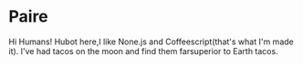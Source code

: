 # Paire
Hi Humans!
Hubot here,I like None.js and Coffeescript(that's what I'm made it).
I've had tacos on the moon and find them farsuperior to Earth tacos.
